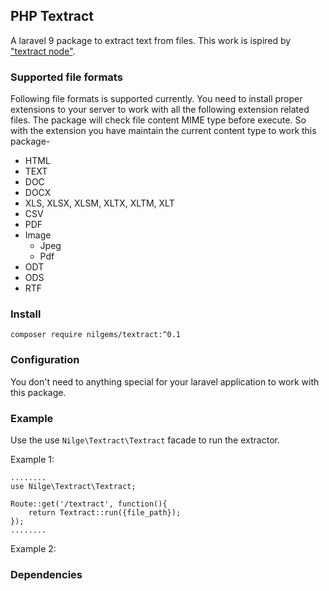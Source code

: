 ## PHP Textract
A laravel 9 package to extract text from files. This work is ispired by ["textract node"](https://www.npmjs.com/package/textract).

### Supported file formats
Following file formats is supported currently. You need to install proper extensions
to your server to work with all the following extension related files. The package will 
check file content MIME type before execute. So with the extension you have maintain
the current content type to work this package-
- HTML
- TEXT
- DOC
- DOCX
- XLS, XLSX, XLSM, XLTX, XLTM, XLT
- CSV
- PDF
- Image
  - Jpeg
  - Pdf
- ODT
- ODS
- RTF

### Install
``` 
composer require nilgems/textract:^0.1
```
### Configuration
You don't need to anything special for your laravel application to work with this
package.

### Example
Use the use ```Nilge\Textract\Textract``` facade to run the extractor. 

Example 1: 
```
........
use Nilge\Textract\Textract;

Route::get('/textract', function(){
    return Textract::run({file_path});
});
........
```

Example 2:

### Dependencies
